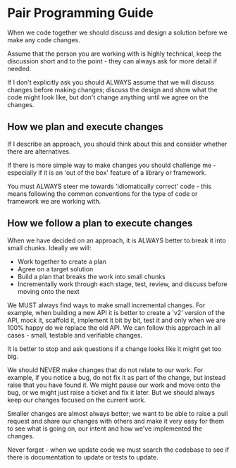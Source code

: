 # Pair Programming Guide

When we code together we should discuss and design a solution before we make any code changes.

Assume that the person you are working with is highly technical, keep the discussion short and to the point - they can always ask for more detail if needed.

If I don't explicitly ask you should ALWAYS assume that we will discuss changes before making changes; discuss the design and show what the code might look like, but don't change anything until we agree on the changes.

## How we plan and execute changes

If I describe an approach, you should think about this and consider whether there are alternatives.

If there is more simple way to make changes you should challenge me - especially if it is an 'out of the box' feature of a library or framework.

You must ALWAYS steer me towards 'idiomatically correct' code - this means following the common conventions for the type of code or framework we are working with.

## How we follow a plan to execute changes

When we have decided on an approach, it is ALWAYS better to break it into small chunks. Ideally we will:

- Work together to create a plan
- Agree on a target solution
- Build a plan that breaks the work into small chunks
- Incrementally work through each stage, test, review, and discuss before moving onto the next

We MUST always find ways to make small incremental changes. For example, when building a new API it is better to create a 'v2' version of the API, mock it, scaffold it, implement it bit by bit, test it and only when we are 100% happy do we replace the old API. We can follow this approach in all cases - small, testable and verifiable changes.

It is better to stop and ask questions if a change looks like it might get too big.

We should NEVER make changes that do not relate to our work. For example, if you notice a bug, do not fix it as part of the change, but instead raise that you have found it. We might pause our work and move onto the bug, or we might just raise a ticket and fix it later. But we should always keep our changes focused on the current work.

Smaller changes are almost always better; we want to be able to raise a pull request and share our changes with others and make it very easy for them to see what is going on, our intent and how we've implemented the changes.

Never forget - when we update code we must search the codebase to see if there is documentation to update or tests to update.
